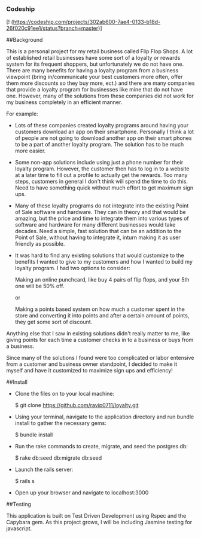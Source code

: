 ### Codeship
[! (https://codeship.com/projects/302ab600-7ae4-0133-b18d-26f020c91ee1/status?branch=master)]

##Background

This is a personal project for my retail business called Flip Flop Shops. A lot of established retail businesses have some sort of a loyalty or rewards system for its frequent shoppers, but unfortunately we do not have one. There are many benefits for having a loyalty program from a business viewpoint (bring in/communicate your best customers more often, offer them more discounts so they buy more, ect.) and there are many companies that provide a loyalty program for businesses like mine that do not have one. However, many of the solutions from these companies did not work for my business completely in an efficient manner.

For example:

- Lots of these companies created loyalty programs around having your customers download an app on their smartphone. Personally I think a lot of people are not going to download another app on their smart phones to be a part of another loyalty program. The solution has to be much more easier.

- Some non-app solutions include using just a phone number for their loyalty program. However, the customer then has to log in to a website at a later time to fill out a profile to actually get the rewards. Too many steps, customers in general I don't think will spend the time to do this. Need to have something quick without much effort to get maximum sign ups.

- Many of these loyalty programs do not integrate into the existing Point of Sale software and hardware. They can in theory and that would be amazing, but the price and time to integrate them into various types of software and hardware for many different businesses would take decades. Need a simple, fast solution that can be an addition to the Point of Sale, without having to integrate it, inturn making it as user friendly as possible.

- It was hard to find any existing solutions that would customize to the benefits I wanted to give to my customers and how I wanted to build my loyalty program. I had two options to consider:

    Making an online punchcard, like buy 4 pairs of flip flops, and your 5th one will be 50% off.

    or

    Making a points based system on how much a customer spent in the store and converting it into points and after a certain amount of points, they get some sort of discount.

Anything else that I saw in existing solutions didn't really matter to me, like giving points for each time a customer checks in to a business or buys from a business.

Since many of the solutions I found were too complicated or labor entensive from a customer and business owner standpoint, I decided to make it myself and have it customized to maximize sign ups and efficiency!

##Install

- Clone the files on to your local machine:

  $ git clone https://github.com/ravip0711/loyalty.git

- Using your terminal, navigate to the application directory and run bundle install to gather the necessary gems:

  $ bundle install

- Run the rake commands to create, migrate, and seed the postgres db:

  $ rake db:seed db:migrate db:seed

- Launch the rails server:
  
  $ rails s

- Open up your browser and navigate to localhost:3000


##Testing

This application is built on Test Driven Development using Rspec and the Capybara gem. As this project grows, I will be including Jasmine testing for javascript.



